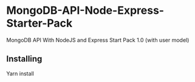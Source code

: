 # MongoDB-API-Node-Express-Starter-Pack

MongoDB API With NodeJS and Express Start Pack 1.0 (with user model)

## Installing

Yarn install
```
